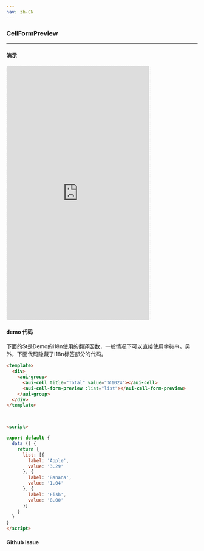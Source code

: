 ```yaml
---
nav: zh-CN
---
```



### CellFormPreview

---

#### 演示

 <div style="width:377px;height:667px;display:inline-block;border:1px dashed #ececec;border-radius:5px;overflow:hidden;">
   <iframe src="http://192.9.200.185:50003/aui-m/#/component/cell-form-preview" width="375" height="667" border="0" frameborder="0"></iframe>
 </div>

#### demo 代码

<p class="tip">下面的$t是Demo的i18n使用的翻译函数，一般情况下可以直接使用字符串。另外，下面代码隐藏了i18n标签部分的代码。</p>

``` html
<template>
  <div>
    <aui-group>
      <aui-cell title="Total" value="￥1024"></aui-cell>
      <aui-cell-form-preview :list="list"></aui-cell-form-preview>
    </aui-group>
  </div>
</template>



<script>

export default {
  data () {
    return {
      list: [{
        label: 'Apple',
        value: '3.29'
      }, {
        label: 'Banana',
        value: '1.04'
      }, {
        label: 'Fish',
        value: '8.00'
      }]
    }
  }
}
</script>

```


#### Github Issue